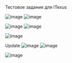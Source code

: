 Тестовое задание для ITexus

![image](https://github.com/user-attachments/assets/a90c3765-e230-4e67-ad02-b6ba2d250604)
![image](https://github.com/user-attachments/assets/9bdb0e77-f31c-4e23-86be-bfa10336a150)

![image](https://github.com/user-attachments/assets/f222966a-481c-4125-baec-295be3b5b2d6)
![image](https://github.com/user-attachments/assets/5822fc9b-c26c-4ad7-8afa-1d696d06cf93)

![image](https://github.com/user-attachments/assets/8c73cca1-ac0d-4150-ae67-4f51bdcb75a4)

Update
![image](https://github.com/user-attachments/assets/7b057a7f-a308-47d6-937c-313321673e96)
![image](https://github.com/user-attachments/assets/95e4b0ff-d9f6-4191-94fd-0a36f63d975f)

![image](https://github.com/user-attachments/assets/e3e476d3-5483-476f-bce3-39f8d695d680)

